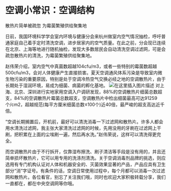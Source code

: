 # 空调小常识：空调结构

散热片简单被疏忽 为霉菌繁殖供给聚集地

日前，我国环境科学学会室内环境与健康分会来杭州做室内空气情况抽检，呼吁普通家庭自己着手定时清洗空调，进步居家内的空气质量。在此之前，分会现已连续在北京、上海等地进行随机抽检，发现大多数居民会自动清洗空调过滤网，可是会疏忽散热片的清洗，为霉菌繁殖供给聚集地。

赵伟荣介绍，室内空气中真菌数超越104cfu/m3，或者一些特别的霉菌数超越500cfu/m3，会对人体健康产生直接损害。夏天空调通风体系污染是导致室内微生物污染的重要原因，特别是处于空调冷热空气交换必经之地的空调散热片，由于长期处于湿润环境，易成为细菌、病菌的孵化基地。
![在这里插入图片描述](https://img-blog.csdnimg.cn/20190527102653533.png)
对上海、北京、深圳进行实地家用空调入户调研发现，88%的空调散热片细菌总数超支，84%的空调散热片霉菌总数超支，空调散热片中检出细菌最高可达91259个/cm2，超越规范(每平方厘米细菌总数≤100个)近40倍，最严峻的超支高达近千倍。

“空调长期搁置后，开机前，最好可以清洗消毒一下过滤网和散热片。许多人都会用水清洗过滤网，我主张大家清洗过滤网的时候，先用没用的牙刷在过滤网上干刷，把积累在上面的尘埃刷一遍，然后再水洗。”赵伟荣说，这样可以清洗得更完全。

而空调散热片由于不行拆开，仅靠湿布擦洗、刷子清洁等手段是没有用的，并且还简单损坏散热片，它可以用专用的洗涤剂清洗。关于空调消毒剂品牌的挑选，则应选用有专门机构认证对人体和机器安全的、灭菌效果显著的产品，产品应具有卫生部分“消”字证号。有条件的话，空调日常使用过程中，每个月都可以消毒一次过滤网和散热片。各位看官，别忘了关注我们哦，同时也欢迎大家积极转载分享，我们一直都在，都在中央空调网等你哦。